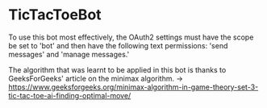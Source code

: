 # TicTacToeBot

To use this bot most effectively, the OAuth2 settings must have the scope be set to 'bot' and then have the following text permissions: 'send messages' and 'manage messages.'

The algorithm that was learnt to be applied in this bot is thanks to GeeksForGeeks' article on the minimax algorithm. 
-> https://www.geeksforgeeks.org/minimax-algorithm-in-game-theory-set-3-tic-tac-toe-ai-finding-optimal-move/
